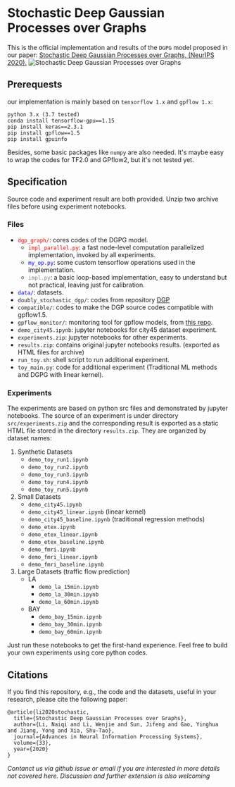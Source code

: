 # Stochastic Deep Gaussian Processes over Graphs

This is the official implementation and results of the `DGPG` model proposed in our paper: [Stochastic Deep Gaussian Processes over Graphs, (NeurIPS 2020).](https://papers.nips.cc/paper/2020/hash/415e1af7ea95f89f4e375162b21ae38c-Abstract.html)
![Stochastic Deep Gaussian Processes over Graphs](model.jpg "DGPG Model Architecture")


## Prerequests
our implementation is mainly based on `tensorflow 1.x` and `gpflow 1.x`:

```
python 3.x (3.7 tested)
conda install tensorflow-gpu==1.15
pip install keras==2.3.1
pip install gpflow==1.5
pip install gpuinfo
```
Besides, some basic packages like `numpy` are also needed.
It's maybe easy to wrap the codes for TF2.0 and GPflow2, but it's not tested yet.
## Specification

Source code and experiment result are both provided. Unzip two archive files before using experiment notebooks.

### Files

- <span style="color: red">`dgp_graph/`</span>: cores codes of the DGPG model.
	- <span style="color:red">`impl_parallel.py`</span>: a fast node-level computation parallelized implementation, invoked by all experiments.
	- <span style="color:blue">`my_op.py`</span>: some custom tensorflow operations used in the implementation.
	- <span style="color:grey">`impl.py`</span>: a basic loop-based implementation, easy to understand but not practical, leaving just for calibration.
- <span style="color: blue">`data/`</span>: datasets.
- `doubly_stochastic_dgp/`: codes from repository [DGP](https://github.com/ICL-SML/Doubly-Stochastic-DGP)
- `compatible/`: codes to make the DGP source codes compatible with gpflow1.5.
- `gpflow_monitor/`: monitoring tool for gpflow models, from [this repo](https://github.com/markvdw/gpflow-monitor).
- `demo_city45.ipynb`: jupyter notebooks for city45 dataset experiment.
- `experiments.zip`: jupyter notebooks for other experiments.
- `results.zip`: contains original jupyter notebooks results. (exported as HTML files for archive)
- `run_toy.sh`: shell script to run additional experiment.
- `toy_main.py`: code for additional experiment (Traditional ML methods and DGPG with linear kernel).

### Experiments
The experiments are based on python src files and demonstrated by jupyter notebooks. The source of an experiment is under directory `src/experiments.zip` and the corresponding result is exported as a static HTML file stored in the directory `results.zip`. They are organized by dataset names:

1. Synthetic Datasets
	- `demo_toy_run1.ipynb`
	- `demo_toy_run2.ipynb`
	- `demo_toy_run3.ipynb`
	- `demo_toy_run4.ipynb`
	- `demo_toy_run5.ipynb`
2. Small Datasets
	- `demo_city45.ipynb`
	- `demo_city45_linear.ipynb` (linear kernel)
	- `demo_city45_baseline.ipynb` (traditional regression methods)
	- `demo_etex.ipynb`
	- `demo_etex_linear.ipynb`
	- `demo_etex_baseline.ipynb`
	- `demo_fmri.ipynb`
	- `demo_fmri_linear.ipynb`
	- `demo_fmri_baseline.ipynb`
3. Large Datasets (traffic flow prediction)
	- LA
		- `demo_la_15min.ipynb`
		- `demo_la_30min.ipynb`
		- `demo_la_60min.ipynb`
 	- BAY
		- `demo_bay_15min.ipynb`
		- `demo_bay_30min.ipynb`
		- `demo_bay_60min.ipynb`

Just run these notebooks to get the first-hand experience. Feel free to build your own experiments using core python codes.

## Citations
If you find this repository, e.g., the code and the datasets, useful in your research, please cite the following paper:

```
@article{li2020stochastic,
  title={Stochastic Deep Gaussian Processes over Graphs},
  author={Li, Naiqi and Li, Wenjie and Sun, Jifeng and Gao, Yinghua and Jiang, Yong and Xia, Shu-Tao},
  journal={Advances in Neural Information Processing Systems},
  volume={33},
  year={2020}
}
```
*Contanct us via github issue or email if you are interested in more details not covered here. Discussion and further extension is also welcoming*
